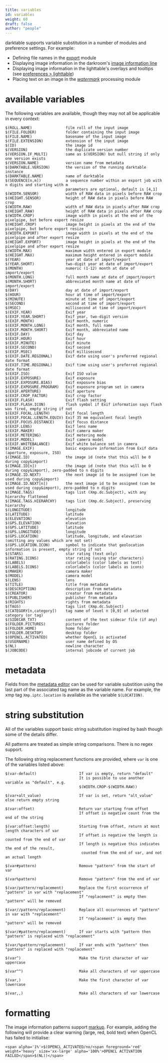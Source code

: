 ```yaml
---
title: variables
id: variables
weight: 60
draft: false
author: "people"
---
```


darktable supports variable substitution in a number of modules and preference settings. For example:

- Defining file names in the [export](../module-reference/utility-modules/shared/export.md) module
- Displaying image information in the darkroom's [image information line](../module-reference/utility-modules/darkroom/image-info-line.md)
- Displaying image information in the lighttable's overlays and tooltips (see [preferences > lighttable](../preferences-settings/lighttable.md))
- Placing text on an image in the [_watermark_](../module-reference/processing-modules/watermark.md) processing module

# available variables

The following variables are available, though they may not all be applicable in every context:

```
$(ROLL.NAME)               film roll of the input image
$(FILE.FOLDER)             folder containing the input image
$(FILE.NAME)               basename of the input image
$(FILE.EXTENSION)          extension of the input image
$(ID)                      the image id
$(VERSION)                 the duplicate version number
$(VERSION.IF_MULTI)        same as $(VERSION) but null string if only one version exists
$(VERSION.NAME)            version name from metadata
$(DARKTABLE.VERSION)       the version of the running darktable instance
$(DARKTABLE.NAME)          name of darktable
$(SEQUENCE[n,m])           a sequence number within an export job with n digits and starting with m
                           parameters are optional, default is [4,1]
$(WIDTH.SENSOR)            width of RAW data in pixels before RAW crop
$(HEIGHT.SENSOR)           height of RAW data in pixels before RAW crop
$(WIDTH.RAW)               width of RAW data in pixels after RAW crop
$(HEIGHT.RAW)              height of RAW data in pixels after RAW crop
$(WIDTH.CROP)              image width in pixels at the end of the pixelpipe, but before export resize
$(HEIGHT.CROP)             image height in pixels at the end of the pixelpipe, but before export resize
$(WIDTH.EXPORT)            image width in pixels at the end of the pixelpipe and after export resize
$(HEIGHT.EXPORT)           image height in pixels at the end of the pixelpipe and after export resize
$(WIDTH.MAX)               maximum width entered in export module
$(HEIGHT.MAX)              maximum height entered in export module
$(YEAR)                    year at date of import/export
$(YEAR.SHORT)              two-digit year at date of import/export
$(MONTH)                   numeric (1-12) month at date of import/export
$(MONTH.LONG)              full month name at date of import/export
$(MONTH.SHORT)             abbreviated month name at date of import/export
$(DAY)                     day at date of import/export
$(HOUR)                    hour at time of import/export
$(MINUTE)                  minute at time of import/export
$(SECOND)                  second at time of import/export
$(MSEC)                    millisecond at time of import/export
$(EXIF.YEAR)               Exif year
$(EXIF.YEAR.SHORT)         Exif year, two-digit version
$(EXIF.MONTH)              Exif month, numeric
$(EXIF.MONTH.LONG)         Exif month, full name
$(EXIF.MONTH.SHORT)        Exif month, abbreviated name
$(EXIF.DAY)                Exif day
$(EXIF.HOUR)               Exif hour
$(EXIF.MINUTE)             Exif minute
$(EXIF.SECOND)             Exif second
$(EXIF.MSEC)               Exif millisecond
$(EXIF.DATE.REGIONAL)      Exif date using user's preferred regional date format
$(EXIF.TIME.REGIONAL)      Exif time using user's preferred regional date format
$(EXIF.ISO)                Exif ISO value
$(EXIF.EXPOSURE)           Exif exposure
$(EXIF.EXPOSURE.BIAS)      Exif exposure bias
$(EXIF.EXPOSURE.PROGRAM)   Exif exposure program set in camera
$(EXIF.APERTURE)           Exif aperture
$(EXIF.CROP_FACTOR)        Exif crop factor
$(EXIF.FLASH)              Exif flash setting
$(EXIF.FLASH.ICON)         flash symbol if Exif information says flash was fired, empty string if not
$(EXIF.FOCAL.LENGTH)       Exif focal length
$(EXIF.FOCAL.LENGTH.EQUIV) Exif 35 mm equivalent focal length
$(EXIF.FOCUS.DISTANCE)     Exif focus distance
$(EXIF.LENS)               Exif lens name
$(EXIF.MAKER)              Exif camera maker
$(EXIF.METERING)           Exif metering mode
$(EXIF.MODEL)              Exif camera model
$(EXIF.WHITEBALANCE)       Exif white balance set in camera
$(IMAGE.EXIF)              basic exposure information from Exif data (aperture, exposure, ISO)
$(IMAGE.ID)                the image id (note that this will be 0 during copy&import)
$(IMAGE.ID[n])             the image id (note that this will be 0 during copy&import), zero-padded to n digits
$(IMAGE.ID.NEXT)           the next image id to be assigned (can be used during copy&import)
$(IMAGE.ID.NEXT[n])        the next image id to be assigned (can be used during copy&import), zero-padded to n digits
$(IMAGE.TAGS)              tags list (Xmp.dc.Subject), with any hierarchy flattened
$(IMAGE.TAGS.HIERARCHY)    tags list (Xmp.dc.Subject), preserving hierarchy
$(LONGITUDE)               longitude
$(LATITUDE)                latitude
$(ELEVATION)               elevation
$(GPS.ELEVATION)           elevation
$(GPS.LATITUDE)            latitude
$(GPS.LONGITUDE)           longitude
$(GPS.LOCATION)            latitude, longitude, and elevation (omitting any values which are not set)
$(GPS.LOCATION.ICON)       symbol to indicate that geolocation information is present, empty string if not
$(STARS)                   star rating (text only)
$(RATING.ICONS)            star rating (using star characters)
$(LABELS)                  colorlabels (color labels as text)
$(LABELS.ICONS)            colorlabels (color labels as icons)
$(MAKER)                   camera maker
$(MODEL)                   camera model
$(LENS)                    lens
$(TITLE)                   title from metadata
$(DESCRIPTION)             description from metadata
$(CREATOR)                 creator from metadata
$(PUBLISHER)               publisher from metadata
$(RIGHTS)                  rights from metadata
$(TAGS)                    tags list (Xmp.dc.Subject)
$(CATEGORY[n,category])    tag name of level n [0,9] of selected category (or tag)
$(SIDECAR_TXT)             content of the text sidecar file (if any)
$(FOLDER.PICTURES)         pictures folder
$(FOLDER.HOME)             home folder
$(FOLDER.DESKTOP)          desktop folder
$(OPENCL.ACTIVATED)        whether OpenCL is activated
$(USERNAME)                user name defined by OS
$(NL)                      newline character
$(JOBCODE)                 internal jobcode of current job
```

# metadata

Fields from the [metadata editor](../module-reference/utility-modules/shared/metadata-editor.md) can be used for variable substition using the last part of the associated tag name as the variable name. For example, the xmp tag `Xmp.iptc.location` is available as the variable `$(LOCATION)`.


# string substitution

All of the variables support basic string substitution inspired by bash though some of the details differ.

All patterns are treated as simple string comparisons. There is no regex support.

The following string replacement functions are provided, where `var` is one of the variables listed above:

```
$(var-default)                   If var is empty, return "default"
                                 It is possible to use another variable as "default", e.g.
                                 $(WIDTH.CROP-$(WIDTH.RAW))

$(var+alt_value)                 If var is set, return "alt_value" else return empty string

$(var:offset)                    Return var starting from offset
                                 If offset is negative count from the end of the string

$(var:offset:length)             Starting from offset, return at most length characters of var
                                 If offset is negative the length is counted from the end of var
                                 If length is negative this indicates the end of the result,
                                  counted from the end of var, and not an actual length

$(var#pattern)                   Remove "pattern" from the start of var

$(var%pattern)                   Remove "pattern" from the end of var

$(var/pattern/replacement)       Replace the first occurrence of "pattern" in var with "replacement"
                                 If "replacement" is empty then "pattern" will be removed

$(var//pattern/replacement)      Replace all occurrences of "pattern" in var with "replacement"
                                 If "replacement" is empty then "pattern" will be removed

$(var/#pattern/replacement)      If var starts with "pattern then "pattern" is replaced with "replacement"

$(var/%pattern/replacement)      If var ends with "pattern" then "pattern" is replaced with "replacement"

$(var^)                          Make the first character of var uppercase

$(var^^)                         Make all characters of var uppercase

$(var,)                          Make the first character of var lowercase

$(var,,)                         Make all characters of var lowercase
```

# formatting

The image information patterns support [markup](https://docs.gtk.org/Pango/pango_markup.html). For example, adding the following will provide a clear warning (large, red, bold text) when OpenCL has failed to initialise:

`<span alpha='1%'>$(OPENCL_ACTIVATED/no/<span foreground='red' weight='heavy' size='xx-large' alpha='100%'>OPENCL ACTIVATION FAILED</span>$(NL))</span>`
